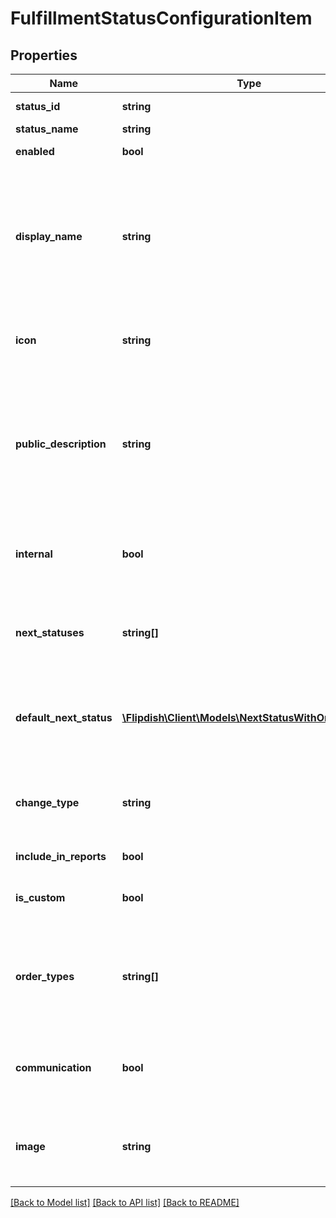 # FulfillmentStatusConfigurationItem

## Properties
Name | Type | Description | Notes
------------ | ------------- | ------------- | -------------
**status_id** | **string** | Status Id (no whitespaces) | [optional] 
**status_name** | **string** | Status name | [optional] 
**enabled** | **bool** | Is status enabled | [optional] 
**display_name** | **string** | The short status string that is displayed to users in apps, portal. If empty then Order Status Name is displayed instead | [optional] 
**icon** | **string** | Icon/Image that represents that status visual | [optional] 
**public_description** | **string** | A string which could be used in notification templates with a placeholder (SMS, email, push, web page with status) | [optional] 
**internal** | **bool** | Is internal state (internal states not shown to customers) | [optional] 
**next_statuses** | **string[]** | list of statuses that this status can move to (can be back or forth) | [optional] 
**default_next_status** | [**\Flipdish\\Client\Models\NextStatusWithOrderType[]**](NextStatusWithOrderType.md) | The default next status (on a dropdown or quick button on terminal or portal) | [optional] 
**change_type** | **string** | How will state change (manually or automated, including timed) | [optional] 
**include_in_reports** | **bool** | Include in reports | [optional] 
**is_custom** | **bool** | Is custom state. If not, then it&#39;s a system state | [optional] 
**order_types** | **string[]** | If empty then applies to all ordertypes, otherwise a list of order types this state applies to | [optional] 
**communication** | **bool** | Whether state should fire off a notification to the customer | [optional] 
**image** | **string** | Image (image filename, relative, not absolute URL) | [optional] 

[[Back to Model list]](../README.md#documentation-for-models) [[Back to API list]](../README.md#documentation-for-api-endpoints) [[Back to README]](../README.md)


